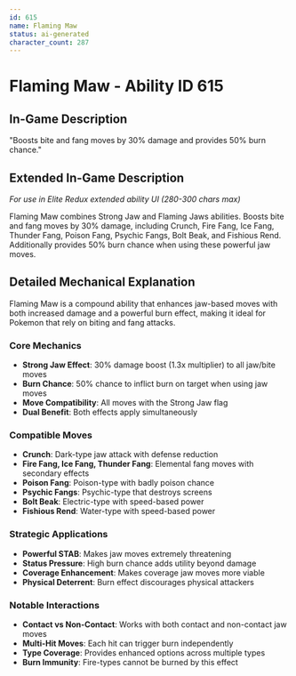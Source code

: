 ```yaml
---
id: 615
name: Flaming Maw
status: ai-generated
character_count: 287
---
```


# Flaming Maw - Ability ID 615

## In-Game Description
"Boosts bite and fang moves by 30% damage and provides 50% burn chance."

## Extended In-Game Description
*For use in Elite Redux extended ability UI (280-300 chars max)*

Flaming Maw combines Strong Jaw and Flaming Jaws abilities. Boosts bite and fang moves by 30% damage, including Crunch, Fire Fang, Ice Fang, Thunder Fang, Poison Fang, Psychic Fangs, Bolt Beak, and Fishious Rend. Additionally provides 50% burn chance when using these powerful jaw moves.

## Detailed Mechanical Explanation

Flaming Maw is a compound ability that enhances jaw-based moves with both increased damage and a powerful burn effect, making it ideal for Pokemon that rely on biting and fang attacks.

### Core Mechanics
- **Strong Jaw Effect**: 30% damage boost (1.3x multiplier) to all jaw/bite moves
- **Burn Chance**: 50% chance to inflict burn on target when using jaw moves
- **Move Compatibility**: All moves with the Strong Jaw flag
- **Dual Benefit**: Both effects apply simultaneously

### Compatible Moves
- **Crunch**: Dark-type jaw attack with defense reduction
- **Fire Fang, Ice Fang, Thunder Fang**: Elemental fang moves with secondary effects
- **Poison Fang**: Poison-type with badly poison chance
- **Psychic Fangs**: Psychic-type that destroys screens
- **Bolt Beak**: Electric-type with speed-based power
- **Fishious Rend**: Water-type with speed-based power

### Strategic Applications
- **Powerful STAB**: Makes jaw moves extremely threatening
- **Status Pressure**: High burn chance adds utility beyond damage
- **Coverage Enhancement**: Makes coverage jaw moves more viable
- **Physical Deterrent**: Burn effect discourages physical attackers

### Notable Interactions
- **Contact vs Non-Contact**: Works with both contact and non-contact jaw moves
- **Multi-Hit Moves**: Each hit can trigger burn independently
- **Type Coverage**: Provides enhanced options across multiple types
- **Burn Immunity**: Fire-types cannot be burned by this effect
